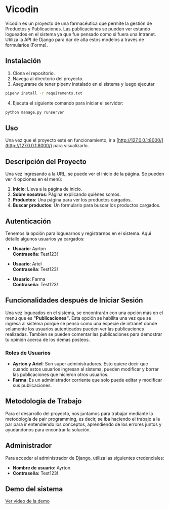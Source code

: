 
# Vicodin

Vicodin es un proyecto de una farmacéutica que permite la gestión de Productos y Publicaciones. Las publicaciones se pueden ver estando logueados en el sistema ya que fue pensado como si fuera una Intranet.
Utiliza la API de Django para dar de alta estos modelos a través de formularios (Forms).

## Instalación
1. Clona el repositorio.
2. Navega al directorio del proyecto.
3. Asegurarse de tener pipenv instalado en el sistema y luego ejecutar
```bash
pipenv install -r requirements.txt
```
4. Ejecuta el siguiente comando para iniciar el servidor:
```bash
python manage.py runserver
```

## Uso

Una vez que el proyecto esté en funcionamiento, ir a [http://127.0.0.1:8000/](http://127.0.0.1:8000/) para visualizarlo.

## Descripción del Proyecto

Una vez ingresando a la URL, se puede ver el inicio de la página. Se pueden ver 4 opciones en el menú:

1. **Inicio**: Lleva a la página de inicio.
2. **Sobre nosotros**: Página explicando quiénes somos.
3. **Productos**: Una página para ver los productos cargados.
4. **Buscar productos**: Un formulario para buscar los productos cargados.

## Autenticación

Tenemos la opción para loguearnos y registrarnos en el sistema. Aquí detallo algunos usuarios ya cargados:

- **Usuario**: Ayrton  
  **Contraseña**: Test123!

- **Usuario**: Ariel  
  **Contraseña**: Test123!

- **Usuario**: Farma  
  **Contraseña**: Test123!

## Funcionalidades después de Iniciar Sesión

Una vez logueados en el sistema, se encontrarán con una opción más en el menú que es **"Publicaciones"**. Esta opción se habilita una vez que se ingresa al sistema porque se pensó como una especie de intranet donde solamente los usuarios autenticados pueden ver las publicaciones realizadas. Tambien se pueden comentar las publicaciones para demostrar tu opinión acerca de los demas posteos.

### Roles de Usuarios

- **Ayrton y Ariel**: Son super administradores. Esto quiere decir que cuando estos usuarios ingresan al sistema, pueden modificar y borrar las publicaciones que hicieron otros usuarios.
- **Farma**: Es un administrador corriente que solo puede editar y modificar sus publicaciones.

## Metodología de Trabajo

Para el desarrollo del proyecto, nos juntamos para trabajar mediante la metodología de pair programming, es decir, se iba haciendo el trabajo a la par para ir entendiendo los conceptos, aprendiendo de los errores juntos y ayudándonos para encontrar la solución.


## Administrador

Para acceder al administrador de Django, utiliza las siguientes credenciales:

- **Nombre de usuario:** Ayrton
- **Contraseña:** Test123!


## Demo del sistema
<a href="https://www.youtube.com/watch?v=t17pKjN1oAc" target="_blank">Ver video de la demo</a>




